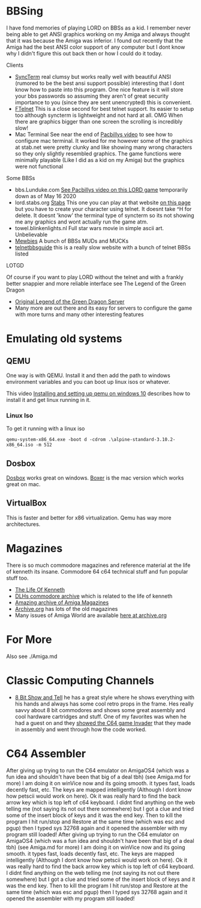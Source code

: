 
# BBSing #
I have fond memories of playing LORD on BBSs as a kid.  I remember never being able to get ANSI graphics working on my Amiga and always thought that it was because the Amiga was inferior. I found out recently that the Amiga had the best ANSI color support of any computer but I dont know why I didn't figure this out back then or how I could do it today.  

Clients

* [SyncTerm](https://syncterm.bbsdev.net) real clumsy but works really well with beautiful ANSI (rumored to be the best ansi support possible) interesting that I dont know how to paste into this program.  One nice feature is it will store your bbs passwords so assuming they aren't of great security importance to you (since they are sent unencrypted) this is convenient.
* [FTelnet](http://my.ftelnet.ca/#) This is a close second for best telnet support.  Its easier to setup too although syncterm is lightweight and not hard at all.  OMG When there are graphics bigger than one screen the scrolling is incredibly slow!
* Mac Terminal See near the end of [Pacbillys video](https://www.youtube.com/watch?v=Omets00iLWw) to see how to configure mac terminal.  It worked for me however some of the graphics at stab.net were pretty clunky and like showing many wrong characters so they only slightly resembled graphics.  The game functions were minimally playable (Like I did as a kid on my Amiga) but the graphics were not functional

Some BBSs
 
* bbs.Lunduke.com [See Pacbillys video on this LORD game](https://www.youtube.com/watch?v=Omets00iLWw) temporarily down as of May 16 2020
* lord.stabs.org [Stabs](https://lord.stabs.org) This one you can play at that website [on this page](https://lord.stabs.org/playlord.html) but you have to create your character using telnet.  It doesnt take ^H for delete.  It doesnt 'know' the terminal type of syncterm so its not showing me any graphics and wont actually run the game atm.
* towel.blinkenlights.nl Full star wars movie in simple ascii art.  Unbelievable
* [Mewbies](http://mewbies.com/acute_terminal_fun_telnet_public_servers_watch_star_wars_play_games_etc.htm) A bunch of BBSs MUDs and MUCKs 
* [telnetbbsguide](https://www.telnetbbsguide.com/bbs/vikis-bbs/) this is a really slow website with a bunch of telnet BBSs listed

LOTGD

Of course if you want to play LORD without the telnet and with a frankly better snappier and more reliable interface see The Legend of the Green Dragon
* [Original Legend of the Green Dragon Server](http://lotgd.net/home.php?)
* Many more are out there and its easy for servers to configure the game with more turns and many other interesting features




# Emulating old systems #

## QEMU ##
One way is with QEMU.  Install it and then add the path to windows environment variables and you can boot up linux isos or whatever.

This video [Installing and setting up qemu on windows 10](https://www.youtube.com/watch?v=al1cnTjeayk) describes how to install it and get linux running in it.

### Linux Iso ###
To get it running with a linux iso
``` 
qemu-system-x86_64.exe -boot d -cdrom .\alpine-standard-3.10.2-x86_64.iso -m 512
```

## Dosbox ##
[Dosbox](http://dosbox.com) works great on windows.
[Boxer](http://boxerapp.com) is the mac version which works great on mac.  


## VirtualBox ##
This is faster and better for x86 virtualization.  Qemu has way more architectures.

# Magazines #
There is so much commodore magazines and reference material at the life of kenneth its insane.  Commodore 64 c64 technical stuff and fun popular stuff too.
* [The Life Of Kenneth](https://mirror.thelifeofkenneth.com/sites/)
* [DLHs commodore archive](https://mirror.thelifeofkenneth.com/sites/commodore.bombjack.org/) which is related to the life of kenneth
* [Amazing archive of Amiga Magazines](https://mirror.thelifeofkenneth.com/sites/commodore.bombjack.org/amiga/amiga-magazines.htm)
* [Archive.org](archive.org) has lots of the old magazines
* Many issues of Amiga World are available [here at archive.org](https://archive.org/search.php?query=amiga%20world)


# For More #
Also see ./Amiga.md


# Classic Computing Channels #
* [8 Bit Show and Tell](https://www.youtube.com/channel/UC3gRBswFkuteshdwMZAQafQ) he has a great style where he shows everything with his hands and always has some cool retro props in the frame.  Hes really savvy about 8 bit commodores and shows some great assembly and cool hardware cartridges and stuff.  One of my favorites was when he had a guest on and they [showed the C64 game Invader](https://youtu.be/SJ81YD9Ebec) that they made in assembly and went through how the code worked. 


# C64 Assembler #
After giving up trying to run the C64 emulator on AmigaOS4 (which was a fun idea and shouldn't have been that big of a deal tbh) (see Amiga.md for more) I am doing it on winVice now and its going smooth.  it types fast, loads decently fast, etc.  The keys are mapped intelligently (Although I dont know how petscii would work on here).  Ok it was really hard to find the back arrow key which is top left of c64 keyboard.  I didnt find anything on the web telling me (not saying its not out there somewhere) but I got a clue and tried some of the insert block of keys and it was the end key.  Then to kill the program I hit run/stop and Restore at the same time (which was esc and pgup) then I typed sys 32768 again and it opened the assembler with my program still loaded!
After giving up trying to run the C64 emulator on AmigaOS4 (which was a fun idea and shouldn't have been that big of a deal tbh) (see Amiga.md for more) I am doing it on winVice now and its going smooth.  it types fast, loads decently fast, etc.  The keys are mapped intelligently (Although I dont know how petscii would work on here).  Ok it was really hard to find the back arrow key which is top left of c64 keyboard.  I didnt find anything on the web telling me (not saying its not out there somewhere) but I got a clue and tried some of the insert block of keys and it was the end key.  Then to kill the program I hit run/stop and Restore at the same time (which was esc and pgup) then I typed sys 32768 again and it opened the assembler with my program still loaded!
